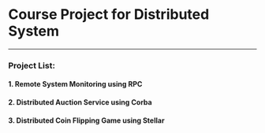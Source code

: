 # Course Project for Distributed System
---
### Project List:
#### 1. Remote System Monitoring using RPC
#### 2. Distributed Auction Service using Corba
#### 3. Distributed Coin Flipping Game using Stellar